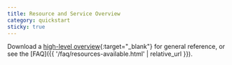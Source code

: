 ```yaml
---
title: Resource and Service Overview
category: quickstart
sticky: true
---
```


Download a [high-level overview](https://sesync.sharepoint.com/:w:/s/sesyncci/EUiGtxEQtRhNvtOUFReSor4BdlgQx-KcGYU5-mm5jc6ovg?e=lPW6mi){:target="_blank"} for general reference, or see the [FAQ]({{ '/faq/resources-available.html' | relative_url }}).
